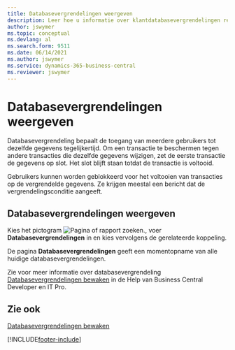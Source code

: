 ```yaml
---
title: Databasevergrendelingen weergeven
description: Leer hoe u informatie over klantdatabasevergrendelingen rechtstreeks vanuit de clientinterface in Business Central kunt bekijken.
author: jswymer
ms.topic: conceptual
ms.devlang: al
ms.search.form: 9511
ms.date: 06/14/2021
ms.author: jswymer
ms.service: dynamics-365-business-central
ms.reviewer: jswymer
---
```

# <a name="viewing-database-locks"></a>Databasevergrendelingen weergeven

Databasevergrendeling bepaalt de toegang van meerdere gebruikers tot dezelfde gegevens tegelijkertijd. Om een transactie te beschermen tegen andere transacties die dezelfde gegevens wijzigen, zet de eerste transactie de gegevens op slot. Het slot blijft staan totdat de transactie is voltooid.

Gebruikers kunnen worden geblokkeerd voor het voltooien van transacties op de vergrendelde gegevens. Ze krijgen meestal een bericht dat de vergrendelingsconditie aangeeft.

## <a name="to-view-database-locks"></a>Databasevergrendelingen weergeven

Kies het pictogram ![Pagina of rapport zoeken.](media/ui-search/search_small.png "Het pictogram Zoeken naar pagina of rapport"), voer **Databasevergrendelingen** in en kies vervolgens de gerelateerde koppeling.

De pagina **Databasevergrendelingen** geeft een momentopname van alle huidige databasevergrendelingen.

Zie voor meer informatie over databasevergrendeling [Databasevergrendelingen bewaken](/dynamics365/business-central/dev-itpro/administration/monitor-database-locks) in de Help van Business Central Developer en IT Pro.

## <a name="see-also"></a>Zie ook

[Databasevergrendelingen bewaken](/dynamics365/business-central/dev-itpro/administration/monitor-database-locks) 


[!INCLUDE[footer-include](includes/footer-banner.md)]
